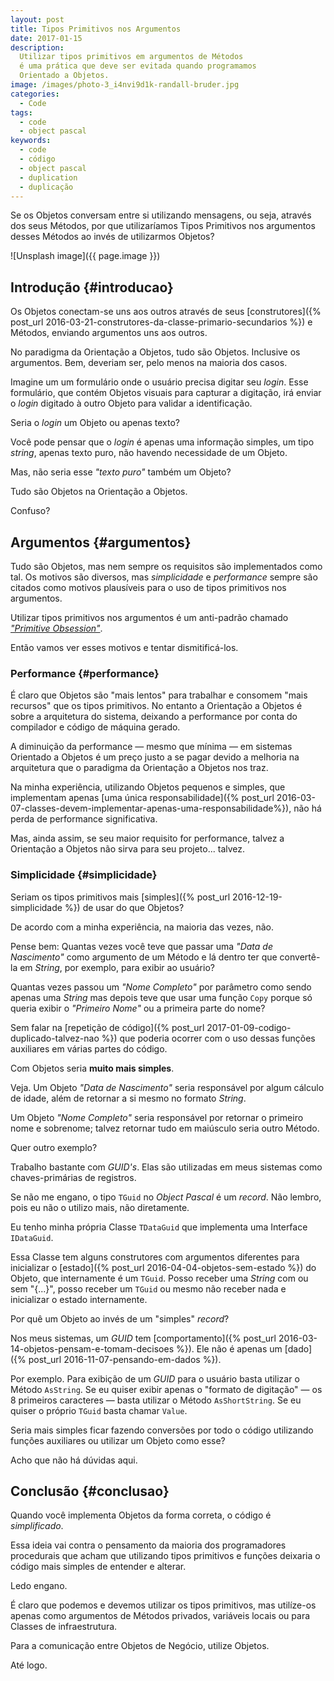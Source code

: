 ```yaml
---
layout: post
title: Tipos Primitivos nos Argumentos
date: 2017-01-15
description:
  Utilizar tipos primitivos em argumentos de Métodos
  é uma prática que deve ser evitada quando programamos
  Orientado a Objetos.
image: /images/photo-3_i4nvi9d1k-randall-bruder.jpg
categories: 
  - Code
tags:
  - code
  - object pascal
keywords:
  - code
  - código
  - object pascal
  - duplication
  - duplicação
--- 
```


Se os Objetos conversam entre si utilizando mensagens, 
ou seja, através dos seus Métodos, por que utilizaríamos
Tipos Primitivos nos argumentos desses Métodos ao invés
de utilizarmos Objetos?

<!--more-->

![Unsplash image]({{ page.image }})  

## Introdução {#introducao}

Os Objetos conectam-se uns aos outros através de seus 
[construtores]({% post_url 2016-03-21-construtores-da-classe-primario-secundarios %})
e Métodos, enviando argumentos uns aos outros.

No paradigma da Orientação a Objetos, tudo são Objetos.
Inclusive os argumentos.
Bem, deveriam ser, pelo menos na maioria dos casos.

Imagine um um formulário onde o usuário precisa digitar
seu *login*. Esse formulário, que contém Objetos visuais
para capturar a digitação, irá enviar o *login* digitado
à outro Objeto para validar a identificação.

Seria o *login* um Objeto ou apenas texto?

Você pode pensar que o *login* é apenas uma informação
simples, um tipo *string*, apenas texto puro, não havendo
necessidade de um Objeto.

Mas, não seria esse *"texto puro"* também um Objeto?

Tudo são Objetos na Orientação a Objetos.

Confuso?

## Argumentos {#argumentos}

Tudo são Objetos, mas nem sempre os requisitos são
implementados como tal.
Os motivos são diversos, mas *simplicidade* e *performance*
sempre são citados como motivos plausíveis para o uso
de tipos primitivos nos argumentos.

Utilizar tipos primitivos nos argumentos é um anti-padrão chamado
[*"Primitive Obsession"*](http://enterprisecraftsmanship.com/2015/03/07/functional-c-primitive-obsession/).

Então vamos ver esses motivos e tentar dismitificá-los.

### Performance {#performance}

É claro que Objetos são "mais lentos" para trabalhar e
consomem "mais recursos" que os tipos primitivos.
No entanto a Orientação a Objetos é sobre a arquitetura
do sistema, deixando a performance por conta do compilador
e código de máquina gerado.

A diminuição da performance — mesmo que mínima —
em sistemas Orientado a Objetos é um preço justo a se 
pagar devido a melhoria na arquitetura que o paradigma
da Orientação a Objetos nos traz.

Na minha experiência, utilizando Objetos pequenos e simples,
que implementam apenas
[uma única responsabilidade]({% post_url 2016-03-07-classes-devem-implementar-apenas-uma-responsabilidade%}),
não há perda de performance significativa.

Mas, ainda assim, se seu maior requisito for performance,
talvez a Orientação a Objetos não sirva para seu projeto...
talvez.

### Simplicidade {#simplicidade}

Seriam os tipos primitivos mais [simples]({% post_url 2016-12-19-simplicidade %})
de usar do que Objetos?

De acordo com a minha experiência, na maioria das vezes, não.

Pense bem: Quantas vezes você teve que passar uma *"Data de Nascimento"*
como argumento de um Método e lá dentro ter que convertê-la
em *String*, por exemplo, para exibir ao usuário?

Quantas vezes passou um *"Nome Completo"* por parâmetro como
sendo apenas uma *String* mas depois teve que usar uma função
`Copy` porque só queria exibir o *"Primeiro Nome"* ou a primeira
parte do nome?

Sem falar na [repetição de código]({% post_url 2017-01-09-codigo-duplicado-talvez-nao %})
que poderia ocorrer com o uso dessas funções auxiliares em 
várias partes do código.

Com Objetos seria **muito mais simples**.

Veja. Um Objeto *"Data de Nascimento"* seria responsável por
algum cálculo de idade, além de retornar a si mesmo no formato
*String*.

Um Objeto *"Nome Completo"* seria responsável por retornar
o primeiro nome e sobrenome; talvez retornar tudo em maiúsculo
seria outro Método.

Quer outro exemplo?

Trabalho bastante com *GUID's*. Elas são utilizadas em meus
sistemas como chaves-primárias de registros.

Se não me engano, o tipo `TGuid` no *Object Pascal* é um *record*.
Não lembro, pois eu não o utilizo mais, não diretamente.

Eu tenho minha própria Classe `TDataGuid` que implementa uma
Interface `IDataGuid`.

Essa Classe tem alguns construtores com argumentos diferentes
para inicializar o [estado]({% post_url 2016-04-04-objetos-sem-estado %})
do Objeto, que internamente é um `TGuid`.
Posso receber uma *String* com ou sem "{...}", posso receber um `TGuid`
ou mesmo não receber nada e inicializar o estado internamente.

Por quê um Objeto ao invés de um "simples" *record*?

Nos meus sistemas, um *GUID* tem [comportamento]({% post_url 2016-03-14-objetos-pensam-e-tomam-decisoes %}).
Ele não é apenas um [dado]({% post_url 2016-11-07-pensando-em-dados %}).

Por exemplo. Para exibição de um *GUID* para o usuário basta
utilizar o Método `AsString`.
Se eu quiser exibir apenas o "formato de digitação" — os 8
primeiros caracteres — basta utilizar o Método `AsShortString`.
Se eu quiser o próprio `TGuid` basta chamar `Value`.

Seria mais simples ficar fazendo conversões por todo o código
utilizando funções auxiliares ou utilizar um Objeto como esse?

Acho que não há dúvidas aqui.

## Conclusão {#conclusao}

Quando você implementa Objetos da forma correta, o código
é *simplificado*.

Essa ideia vai contra o pensamento da maioria dos programadores
procedurais que acham que utilizando tipos primitivos e funções
deixaria o código mais simples de entender e alterar.

Ledo engano.

É claro que podemos e devemos utilizar os tipos primitivos, mas
utilíze-os apenas como argumentos de Métodos privados, 
variáveis locais ou para Classes de infraestrutura.

Para a comunicação entre Objetos de Negócio, utilize Objetos.

Até logo.